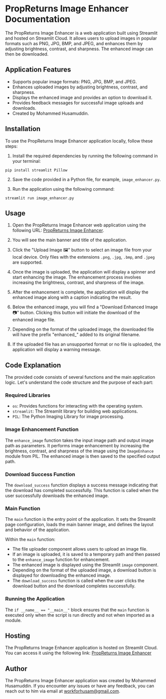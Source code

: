 # PropReturns Image Enhancer Documentation

The PropReturns Image Enhancer is a web application built using Streamlit and hosted on Streamlit Cloud. It allows users to upload images in popular formats such as PNG, JPG, BMP, and JPEG, and enhances them by adjusting brightness, contrast, and sharpness. The enhanced image can then be downloaded.

## Application Features

- Supports popular image formats: PNG, JPG, BMP, and JPEG.
- Enhances uploaded images by adjusting brightness, contrast, and sharpness.
- Displays the enhanced image and provides an option to download it.
- Provides feedback messages for successful image uploads and downloads.
- Created by Mohammed Husamuddin.

## Installation

To use the PropReturns Image Enhancer application locally, follow these steps:

1. Install the required dependencies by running the following command in your terminal:

```pip install streamlit Pillow```

2. Save the code provided in a Python file, for example, `image_enhancer.py`.

3. Run the application using the following command:

```streamlit run image_enhancer.py```

## Usage

1. Open the PropReturns Image Enhancer web application using the following URL: [PropReturns Image Enhancer](https://propreturns-image-enhancer.streamlit.app/).

2. You will see the main banner and title of the application.

3. Click the "Upload Image 🖼" button to select an image file from your local device. Only files with the extensions `.png`, `.jpg`, `.bmp`, and `.jpeg` are supported.

4. Once the image is uploaded, the application will display a spinner and start enhancing the image. The enhancement process involves increasing the brightness, contrast, and sharpness of the image.

5. After the enhancement is complete, the application will display the enhanced image along with a caption indicating the result.

6. Below the enhanced image, you will find a "Download Enhanced Image 📷" button. Clicking this button will initiate the download of the enhanced image file.

7. Depending on the format of the uploaded image, the downloaded file will have the prefix "enhanced_" added to its original filename.

8. If the uploaded file has an unsupported format or no file is uploaded, the application will display a warning message.

## Code Explanation

The provided code consists of several functions and the main application logic. Let's understand the code structure and the purpose of each part:

### Required Libraries

- `os`: Provides functions for interacting with the operating system.
- `streamlit`: The Streamlit library for building web applications.
- `PIL`: The Python Imaging Library for image processing.

### Image Enhancement Function

The `enhance_image` function takes the input image path and output image path as parameters. It performs image enhancement by increasing the brightness, contrast, and sharpness of the image using the `ImageEnhance` module from PIL. The enhanced image is then saved to the specified output path.

### Download Success Function

The `download_success` function displays a success message indicating that the download has completed successfully. This function is called when the user successfully downloads the enhanced image.

### Main Function

The `main` function is the entry point of the application. It sets the Streamlit page configuration, loads the main banner image, and defines the layout and behavior of the application.

Within the `main` function:

- The file uploader component allows users to upload an image file.
- If an image is uploaded, it is saved to a temporary path and then passed to the `enhance_image` function for enhancement.
- The enhanced image is displayed using the Streamlit `image` component.
- Depending on the format of the uploaded image, a download button is displayed for downloading the enhanced image.
- The `download_success` function is called when the user clicks the download button and the download completes successfully.

### Running the Application

The `if __name__ == "__main__"` block ensures that the `main` function is executed only when the script is run directly and not when imported as a module.

## Hosting

The PropReturns Image Enhancer application is hosted on Streamlit Cloud. You can access it using the following link: [PropReturns Image Enhancer](https://propreturns-image-enhancer.streamlit.app/)

## Author

The PropReturns Image Enhancer application was created by Mohammed Husamuddin. If you encounter any issues or have any feedback, you can reach out to him via email at [workforhusam@gmail.com](mailto:workforhusam@gmail.com?subject=Propreturns%20Image%20Enhancement%20WebApp!).





